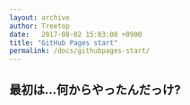 ```yaml
---
layout: archive
author: Treetop
date:   2017-08-02 15:03:00 +0900
title: "GitHub Pages start"
permalink: /docs/githubpages-start/
---
```

## 最初は…何からやったんだっけ?
